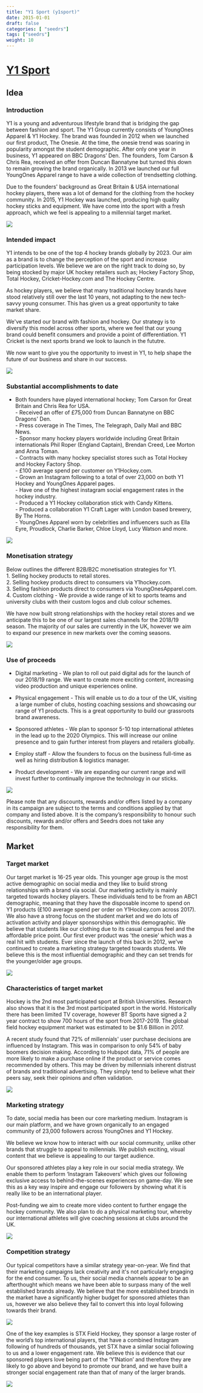 ```yaml
---
title: "Y1 Sport (y1sport)"
date: 2015-01-01
draft: false
categories: [ "seedrs"]
tags: ["seedrs"]
weight: 10
---
```


# [Y1 Sport](https://www.seedrs.com/y1sport)

## Idea

### Introduction

Y1 is a young and adventurous lifestyle brand that is bridging the gap between fashion and sport. The Y1 Group currently consists of YoungOnes Apparel &amp; Y1 Hockey. The brand was founded in 2012 when we launched our first product, The Onesie. At the time, the onesie trend was soaring in popularity amongst the student demographic. After only one year in business, Y1 appeared on BBC Dragons’ Den. The founders, Tom Carson &amp; Chris Rea, received an offer from Duncan Bannatyne but turned this down to remain growing the brand organically. In 2013 we launched our full YoungOnes Apparel range to have a wide collection of trendsetting clothing.

Due to the founders' background as Great Britain &amp; USA international hockey players, there was a lot of demand for the clothing from the hockey community. In 2015, Y1 Hockey was launched, producing high quality hockey sticks and equipment. We have come into the sport with a fresh approach, which we feel is appealing to a millennial target market.

![](/img/seedrs/uploads/startup/section_image/image/15246/52gbkonwqrw4bepdtzgwrzfg4rm5leo/blue_YOUNG_jumper__1_.jpg?rect=0%2C1%2C4026%2C3020&w=600&fit=clip&s=ad3daac6bc34edb1b952b76b11d897d7)

### Intended impact

Y1 intends to be one of the top 4 hockey brands globally by 2023. Our aim as a brand is to change the perception of the sport and increase participation levels. We believe we are on the right track to doing so, by being stocked by major UK hockey retailers such as; Hockey Factory Shop, Total Hockey, Cricket-Hockey.com and The Hockey Centre.

As hockey players, we believe that many traditional hockey brands have stood relatively still over the last 10 years, not adapting to the new tech-savvy young consumer. This has given us a great opportunity to take market share.

We've started our brand with fashion and hockey. Our strategy is to diversify this model across other sports, where we feel that our young brand could benefit consumers and provide a point of differentiation. Y1 Cricket is the next sports brand we look to launch in the fututre.

We now want to give you the opportunity to invest in Y1, to help shape the future of our business and share in our success.

![](/img/seedrs/uploads/startup/section_image/image/15247/qymp4ic11137lex8u3etb5u1qwj3lql/SVB_0588a__1_-min.jpg?rect=0%2C0%2C6000%2C4000&w=600&fit=clip&s=a1d26f535bfb263071f84a409979efef)

### Substantial accomplishments to date

- Both founders have played international hockey; Tom Carson for Great Britain and Chris Rea for USA. <br>- Received an offer of £75,000 from Duncan Bannatyne on BBC Dragons' Den. <br>- Press coverage in The Times, The Telegraph, Daily Mail and BBC News. <br>- Sponsor many hockey players worldwide including Great Britain internationals Phil Roper (England Captain), Brendan Creed, Lee Morton and Anna Toman. <br>- Contracts with many hockey specialist stores such as Total Hockey and Hockey Factory Shop. <br>- £100 average spend per customer on Y1Hockey.com. <br>- Grown an Instagram following to a total of over 23,000 on both Y1 Hockey and YoungOnes Apparel pages. <br>- Have one of the highest instagram social engagement rates in the hockey industry. <br>- Produced a Y1 Hockey collaboration stick with Candy Kittens. <br>- Produced a collaboration Y1 Craft Lager with London based brewery, By The Horns. <br>- YoungOnes Apparel worn by celebrities and influencers such as Ella Eyre, Proudlock, Charlie Barker, Chloe Lloyd, Lucy Watson and more.

![](/img/seedrs/uploads/startup/section_image/image/15248/49mktnyiake4z5uxrxlzeujty2u6f77/20180323SP5_233010933__1_-min.jpg?rect=0%2C0%2C5130%2C3420&w=600&fit=clip&s=bd0dabb8a58e9d84f8aa45e15960fbda)

### Monetisation strategy

Below outlines the different B2B/B2C monetisation strategies for Y1. <br>1. Selling hockey products to retail stores. <br>2. Selling hockey products direct to consumers via Y1hockey.com. <br>3. Selling fashion products direct to consumers via YoungOnesApparel.com. <br>4. Custom clothing - We provide a wide range of kit to sports teams and university clubs with their custom logos and club colour schemes.

We have now built strong relationships with the hockey retail stores and we anticipate this to be one of our largest sales channels for the 2018/19 season. The majority of our sales are currently in the UK, however we aim to expand our presence in new markets over the coming seasons.

![](/img/seedrs/uploads/startup/section_image/image/15249/b0x2yshzjusb8cisbkdepxrvd1lh3fk/SVB_0389__1_-min.JPG?rect=0%2C0%2C6000%2C4000&w=600&fit=clip&s=130d180c779488a5d855347c898ea4c3)

### Use of proceeds

- Digital marketing - We plan to roll out paid digital ads for the launch of our 2018/19 range. We want to create more exciting content, increasing video production and unique experiences online.

- Physical engagement - This will enable us to do a tour of the UK, visiting a large number of clubs, hosting coaching sessions and showcasing our range of Y1 products. This is a great opportunity to build our grassroots brand awareness.

- Sponsored athletes - We plan to sponsor 5-10 top international athletes in the lead up to the 2020 Olympics. This will increase our online presence and to gain further interest from players and retailers globally.

- Employ staff - Allow the founders to focus on the business full-time as well as hiring distribution &amp; logistics manager.

- Product development - We are expanding our current range and will invest further to continually improve the technology in our sticks.

![](/img/seedrs/uploads/startup/section_image/image/15250/fupncs0kuk0d7l8d6bmty3a0c6xsmea/investor_perks1.jpg?rect=0%2C0%2C2691%2C3362&w=600&fit=clip&s=5b47ea5988fdb4421dc9aa3c616d5479)

Please note that any discounts, rewards and/or offers listed by a company in its campaign are subject to the terms and conditions applied by that company and listed above. It is the company’s responsibility to honour such discounts, rewards and/or offers and Seedrs does not take any responsibility for them.

## Market

### Target market

Our target market is 16-25 year olds. This younger age group is the most active demographic on social media and they like to build strong relationships with a brand via social. Our marketing activity is mainly targeted towards hockey players. These individuals tend to be from an ABC1 demographic, meaning that they have the disposable income to spend on Y1 products (£100 average spend per order on Y1Hockey.com across 2017). We also have a strong focus on the student market and we do lots of activation activity and player sponsorships within this demographic. We believe that students like our clothing due to its casual campus feel and the affordable price point. Our first ever product was 'the onesie' which was a real hit with students. Ever since the launch of this back in 2012, we've continued to create a marketing strategy targeted towards students. We believe this is the most influential demographic and they can set trends for the younger/older age groups.

![](https://seedrs.imgix.net/uploads/startup/section_image/image/15251/9xdwfnsysylz90zxzg5nav93e0mok6d/FFU_5500__1_.jpg?rect=0%2C-1%2C3363%2C1945&w=600&fit=clip&s=4e73b219a7a70ee1578e1561ab626906)

### Characteristics of target market

Hockey is the 2nd most participated sport at British Universities. Research also shows that it is the 3rd most participated sport in the world. Historically there has been limited TV coverage, however BT Sports have signed a 2 year contract to show 700 hours of the sport from 2017-2019. The global field hockey equipment market was estimated to be $1.6 Billion in 2017.

A recent study found that 72% of millennials' user purchase decisions are influenced by Instagram. This was in comparison to only 54% of baby boomers decision making. According to Hubspot data, 71% of people are more likely to make a purchase online if the product or service comes recommended by others. This may be driven by millennials inherent distrust of brands and traditional advertising. They simply tend to believe what their peers say, seek their opinions and often validation.

![](https://seedrs.imgix.net/uploads/startup/section_image/image/15253/r3tfl6suzdcnvihh7dsorcxdi0umi3h/DSC09304__1_.jpg?rect=0%2C0%2C2048%2C1366&w=600&fit=clip&s=f807ff82aa85baf84eff3fb865c47f6c)

### Marketing strategy

To date, social media has been our core marketing medium. Instagram is our main platform, and we have grown organically to an engaged community of 23,000 followers across YoungOnes and Y1 Hockey.

We believe we know how to interact with our social community, unlike other brands that struggle to appeal to millennials. We publish exciting, visual content that we believe is appealing to our target audience.

Our sponsored athletes play a key role in our social media strategy. We enable them to perform ‘Instagram Takeovers’ which gives our following exclusive access to behind-the-scenes experiences on game-day. We see this as a key way inspire and engage our followers by showing what it is really like to be an international player.

Post-funding we aim to create more video content to further engage the hockey community. We also plan to do a physical marketing tour, whereby our international athletes will give coaching sessions at clubs around the UK.

![](https://seedrs.imgix.net/uploads/startup/section_image/image/15252/fqcqij41xmcex25p2iq7or7ko2js7zv/FFU_4455__1_.jpg?rect=-1%2C0%2C2801%2C3317&w=600&fit=clip&s=daafd30c316b7eede501165e3a6c548d)

### Competition strategy

Our typical competitors have a similar strategy year-on-year. We find that their marketing campaigns lack creativity and it's not particularly engaging for the end consumer. To us, their social media channels appear to be an afterthought which means we have been able to surpass many of the well established brands already. We believe that the more established brands in the market have a significantly higher budget for sponsored athletes than us, however we also believe they fail to convert this into loyal following towards their brand.

![](https://seedrs.imgix.net/uploads/startup/section_image/image/15254/azlh7pm5r0jlatj9ohxh1wku9xo2dw4/aki_yng___1_.jpg?rect=0%2C0%2C1200%2C799&w=600&fit=clip&s=82e57cd9baf9389a133b9dc12a59fd04)

One of the key examples is STX Field Hockey, they sponsor a large roster of the world’s top international players, that have a combined Instagram following of hundreds of thousands, yet STX have a similar social following to us and a lower engagement rate. We believe this is evidence that our sponsored players love being part of the ‘Y1Nation’ and therefore they are likely to go above and beyond to promote our brand, and we have built a stronger social engagement rate than that of many of the larger brands.

![](https://seedrs.imgix.net/uploads/startup/section_image/image/15255/qb6ml5cy0r1ih3g223xn884a2gei65r/DSC09222__1_.jpg?rect=0%2C0%2C2048%2C1366&w=600&fit=clip&s=996e88f7c2926f202cc2ed17172c1819)


